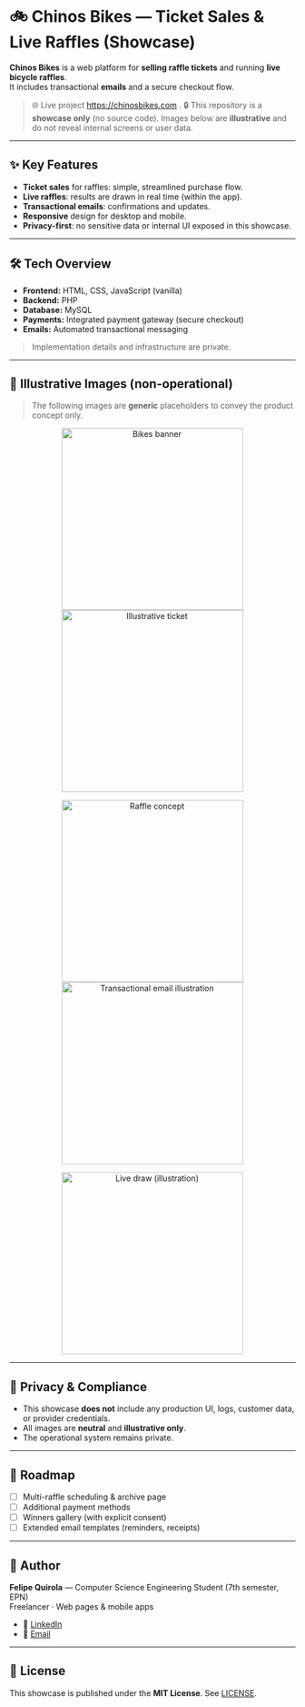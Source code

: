 # 🚲 Chinos Bikes — Ticket Sales & Live Raffles (Showcase)

**Chinos Bikes** is a web platform for **selling raffle tickets** and running **live bicycle raffles**.  
It includes transactional **emails** and a secure checkout flow.  

> 🌐 Live project https://chinosbikes.com .
> 🔒 This repository is a **showcase only** (no source code). Images below are **illustrative** and do not reveal internal screens or user data.

---

## ✨ Key Features
- **Ticket sales** for raffles: simple, streamlined purchase flow.
- **Live raffles**: results are drawn in real time (within the app).
- **Transactional emails**: confirmations and updates.
- **Responsive** design for desktop and mobile.
- **Privacy-first**: no sensitive data or internal UI exposed in this showcase.

---

## 🛠️ Tech Overview
- **Frontend:** HTML, CSS, JavaScript (vanilla)
- **Backend:** PHP
- **Database:** MySQL
- **Payments:** Integrated payment gateway (secure checkout)
- **Emails:** Automated transactional messaging

> Implementation details and infrastructure are private.

---

## 📸 Illustrative Images (non-operational)

> The following images are **generic** placeholders to convey the product concept only.

<p align="center">
  <img src="assets/images/banner.jpg" width="320" alt="Bikes banner">
  <img src="assets/images/ticket.jpg" width="320" alt="Illustrative ticket">
</p>

<p align="center">
  <img src="assets/images/raffle.jpg" width="320" alt="Raffle concept">
  <img src="assets/images/email.jpg" width="320" alt="Transactional email illustration">
</p>

<p align="center">
  <img src="assets/images/live-draw.jpg" width="320" alt="Live draw (illustration)">
</p>

---

## 🔐 Privacy & Compliance
- This showcase **does not** include any production UI, logs, customer data, or provider credentials.
- All images are **neutral** and **illustrative only**.
- The operational system remains private.

---

## 🚀 Roadmap
- [ ] Multi-raffle scheduling & archive page
- [ ] Additional payment methods
- [ ] Winners gallery (with explicit consent)
- [ ] Extended email templates (reminders, receipts)

---

## 👤 Author
**Felipe Quirola** — Computer Science Engineering Student (7th semester, EPN)  
Freelancer · Web pages & mobile apps  
- 🔗 [LinkedIn](#)
- 📧 [Email](mailto:fquirola2@gmail.com)

---

## 📝 License
This showcase is published under the **MIT License**. See [LICENSE](LICENSE).
